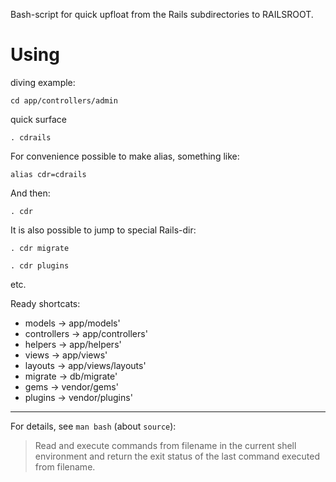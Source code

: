 Bash-script for quick upfloat from the Rails subdirectories to RAILSROOT.

# Using

diving example:

`cd app/controllers/admin`

quick surface

`. cdrails`

For convenience possible to make alias, something like:

`alias cdr=cdrails`

And then:

`. cdr`

It is also possible to jump to special Rails-dir:

  `. cdr migrate`

  `. cdr plugins`

  etc.

Ready shortcats:

- models -> app/models' 
- controllers -> app/controllers' 
- helpers -> app/helpers' 
- views -> app/views' 
- layouts -> app/views/layouts'
- migrate -> db/migrate' 
- gems -> vendor/gems' 
- plugins -> vendor/plugins' 

---------------------------------------

For details, see `man bash` (about `source`):

> Read and execute commands from filename in the current shell
> environment and return the exit  status  of  the last  command
> executed  from filename.
